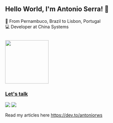 ## Hello World, I'm Antonio Serra! :wave: </br>
:round_pushpin: From Pernambuco, Brazil to Lisbon, Portugal</br>
:computer: Developer at China Systems </br>

##
 <div>
  <a href="https://github.com/antoniorws">
  <img height="140em" src="https://github-readme-stats.vercel.app/api/top-langs/?username=antoniorws&layout=compact&langs_count=8&theme=gotham"/> 
<div>
 
### Let's talk
[<img src="https://img.shields.io/badge/Gmail-D14836?style=for-the-badge&logo=gmail&logoColor=white">](mailto:%20rodrigowserra@gmail.com) 
[<img src="https://img.shields.io/badge/LinkedIn-0077B5?style=for-the-badge&logo=linkedin&logoColor=white">](https://www.linkedin.com/in/antonio-rodrigo-wanderley-serra/) 

Read my articles here https://dev.to/antoniorws
